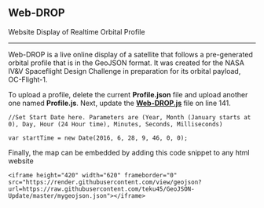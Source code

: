 
## Web-DROP ##
Website Display of Realtime Orbital Profile


----------
Web-DROP is a live online display of a satellite that follows a pre-generated orbital profile that is in the GeoJSON format. It was created for the NASA IV&V Spaceflight Design Challenge in preparation for its orbital payload, OC-Flight-1.

To upload a profile, delete the current **Profile.json**  file and upload another one named **Profile.js**. Next, update the **[Web-DROP.js](https://script.google.com/d/1of5vbl6E2playLiH9KehZVsLCn0RZRDX4hd4c8kryHWdeWkLIogHL8e3/edit?usp=sharing)** file on line 141. 

    //Set Start Date here. Parameters are (Year, Month (January starts at 0), Day, Hour (24 Hour time), Minutes, Seconds, Milliseconds)
    
    var startTime = new Date(2016, 6, 28, 9, 46, 0, 0);

Finally, the map can be embedded by adding this code snippet to any html website



```
<iframe height="420" width="620" frameborder="0" src="https://render.githubusercontent.com/view/geojson?url=https://raw.githubusercontent.com/teku45/GeoJSON-Update/master/mygeojson.json"></iframe>
```



